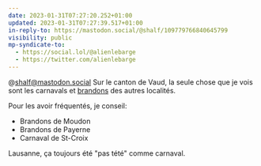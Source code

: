 ```yaml
---
date: 2023-01-31T07:27:20.252+01:00
updated: 2023-01-31T07:27:39.517+01:00
in-reply-to: https://mastodon.social/@shalf/109779766840645799
visibility: public
mp-syndicate-to:
  - https://social.lol/@alienlebarge
  - https://twitter.com/alienlebarge
---
```

@shalf@mastodon.social Sur le canton de Vaud, la seule chose que je vois sont les carnavals et [brandons](https://www.vd.ch/themes/culture/patrimoine-mobilier-non-cantonal-et-immateriel/patrimoine-immateriel-et-traditions-vivantes/pratiques-sociales/hiver/brandons) des autres localités.

Pour les avoir fréquentés, je conseil:
- Brandons de Moudon
- Brandons de Payerne
- Carnaval de St-Croix

Lausanne, ça toujours été "pas tété" comme carnaval.
